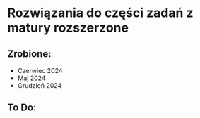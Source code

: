 # Rozwiązania do części zadań z matury rozszerzone
## Zrobione:
- Czerwiec 2024
- Maj 2024
- Grudzień 2024
## To Do:


